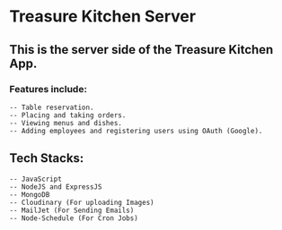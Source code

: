 # Treasure Kitchen Server
## This is the server side of the Treasure Kitchen App.
### Features include: 
    -- Table reservation.
    -- Placing and taking orders.
    -- Viewing menus and dishes.
    -- Adding employees and registering users using OAuth (Google).

## Tech Stacks:
    -- JavaScript
    -- NodeJS and ExpressJS
    -- MongoDB
    -- Cloudinary (For uploading Images)
    -- MailJet (For Sending Emails)
    -- Node-Schedule (For Cron Jobs)
